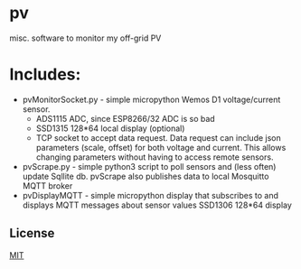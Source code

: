 # pv
misc. software to monitor my off-grid PV

# Includes:
- pvMonitorSocket.py - simple micropython Wemos D1 voltage/current sensor. 
  - ADS1115 ADC, since ESP8266/32 ADC is so bad 
  - SSD1315 128*64 local display (optional)
  - TCP socket to accept data request. 
    Data request can include json parameters (scale, offset) for both voltage and current.
    This allows changing parameters without having to access remote sensors.
- pvScrape.py - simple python3 script to poll sensors and (less often) update Sqllite db.
  pvScrape also publishes data to local Mosquitto MQTT broker
- pvDisplayMQTT - simple micropython display that subscribes to and displays MQTT messages about sensor values
  SSD1306 128*64 display

## License
[MIT](https://choosealicense.com/licenses/mit/)  
